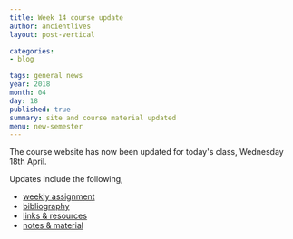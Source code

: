 ```yaml
---
title: Week 14 course update
author: ancientlives
layout: post-vertical

categories:
- blog

tags: general news
year: 2018
month: 04
day: 18
published: true
summary: site and course material updated
menu: new-semester
---
```


The course website has now been updated for today's class, Wednesday 18th April.

Updates include the following,

* [weekly assignment](/weekly_assignment)
* [bibliography](/bibliography)
* [links & resources](/links)
* [notes & material](/notes)
